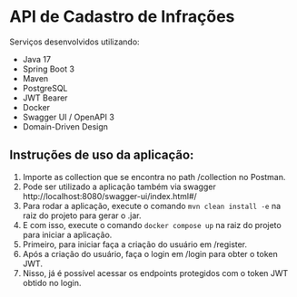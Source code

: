 # API de Cadastro de Infrações

Serviços desenvolvidos utilizando:

* Java 17
* Spring Boot 3
* Maven
* PostgreSQL
* JWT Bearer
* Docker
* Swagger UI / OpenAPI 3
* Domain-Driven Design


## Instruções de uso da aplicação:

1. Importe as collection que se encontra no path /collection no Postman.
2. Pode ser utilizado a aplicação também via swagger http://localhost:8080/swagger-ui/index.html#/
3. Para rodar a aplicação, execute o comando `mvn clean install -e` na raiz do projeto para gerar o .jar.
4. E com isso, execute o comando `docker compose up` na raiz do projeto para iniciar a aplicação.
5. Primeiro, para iniciar faça a criação do usuário em /register.
5. Após a criação do usuário, faça o login em /login para obter o token JWT.
6. Nisso, já é possível acessar os endpoints protegidos com o token JWT obtido no login.
